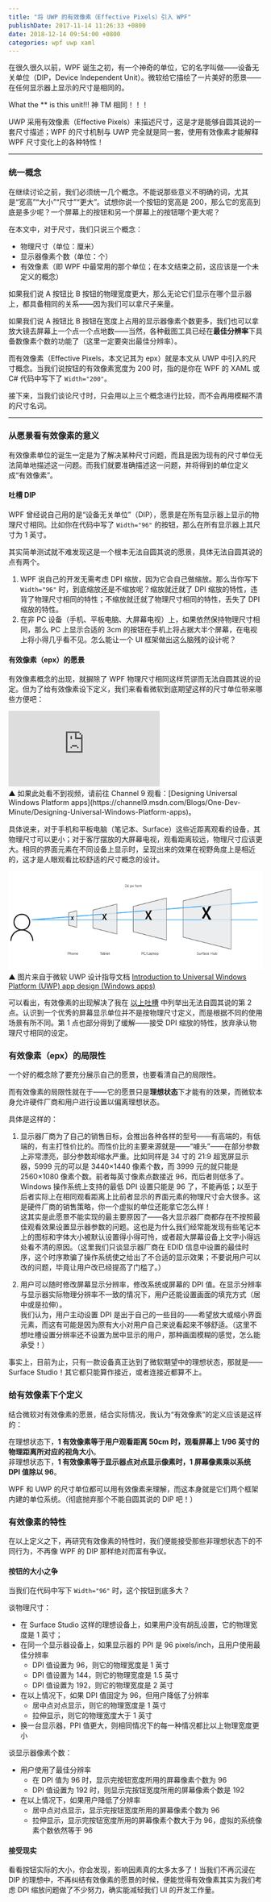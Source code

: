 ```yaml
---
title: "将 UWP 的有效像素（Effective Pixels）引入 WPF"
publishDate: 2017-11-14 11:26:33 +0800
date: 2018-12-14 09:54:00 +0800
categories: wpf uwp xaml
---
```


在很久很久以前，WPF 诞生之初，有一个神奇的单位，它的名字叫做——设备无关单位（DIP，Device Independent Unit）。微软给它描绘了一片美好的愿景——在任何显示器上显示的尺寸是相同的。

What the ** is this unit!!! 神 TM 相同！！！

UWP 采用有效像素（Effective Pixels）来描述尺寸，这是才是能够自圆其说的一套尺寸描述；WPF 的尺寸机制与 UWP 完全就是同一套，使用有效像素才能解释 WPF 尺寸变化上的各种特性！

---

<p id="toc"></p>

### 统一概念

在继续讨论之前，我们必须统一几个概念。不能说那些意义不明确的词，尤其是“宽高”“大小”“尺寸”“更大”。试想你说一个按钮的宽高是 200，那么它的宽高到底是多少呢？一个屏幕上的按钮和另一个屏幕上的按钮哪个更大呢？

在本文中，对于尺寸，我们只说三个概念：

- 物理尺寸（单位：厘米）
- 显示器像素个数（单位：个）
- 有效像素（即 WPF 中最常用的那个单位；在本文结束之前，这应该是一个未定义的概念）

如果我们说 A 按钮比 B 按钮的物理宽度更大，那么无论它们显示在哪个显示器上，都具备相同的关系——因为我们可以拿尺子来量。

如果我们说 A 按钮比 B 按钮在宽度上占用的显示器像素个数更多，我们也可以拿放大镜去屏幕上一个点一个点地数——当然，各种截图工具已经在**最佳分辨率**下具备数像素个数的功能了（这里一定要突出最佳分辨率）。

而有效像素（Effective Pixels，本文记其为 epx）就是本文从 UWP 中引入的尺寸概念。当我们说按钮的有效像素宽度为 200 时，指的是你在 WPF 的 XAML 或 C# 代码中写下了 `Width="200"`。

接下来，当我们谈论尺寸时，只会用以上三个概念进行比较，而不会再用模糊不清的尺寸名词。

---

### 从愿景看有效像素的意义

有效像素单位的诞生一定是为了解决某种尺寸问题，而且是因为现有的尺寸单位无法简单地描述这一问题。而我们就要准确描述这一问题，并将得到的单位定义成“有效像素”。

#### 吐槽 DIP

WPF 曾经说自己用的是“设备无关单位”（DIP），愿景是在所有显示器上显示的物理尺寸相同。比如你在代码中写了 `Width="96"` 的按钮，那么在所有显示器上其尺寸为 1 英寸。

其实简单测试就不难发现这是一个根本无法自圆其说的愿景，具体无法自圆其说的点有两个。

1. WPF 说自己的开发无需考虑 DPI 缩放，因为它会自己做缩放。那么当你写下 `Width="96"` 时，到底缩放还是不缩放呢？缩放就迁就了 DPI 缩放的特性，违背了物理尺寸相同的特性；不缩放就迁就了物理尺寸相同的特性，丢失了 DPI 缩放的特性。
1. 在非 PC 设备（手机、平板电脑、大屏幕电视）上，如果依然保持物理尺寸相同，那么 PC 上显示合适的 3cm 的按钮在手机上将占据大半个屏幕，在电视上将小得几乎看不见。怎么能让一个 UI 框架做出这么脑残的设计呢？

#### 有效像素（epx）的愿景

有效像素概念的出现，就摒除了 WPF 物理尺寸相同这样荒谬而无法自圆其说的设定。但为了给有效像素设下定义，我们来看看微软到底期望这样的尺寸单位带来哪些方便吧：

<div class="video-container">
<iframe class="video" src="https://www.youtube.com/embed/X_03JKvnIls" frameborder="0" gesture="media" allowfullscreen></iframe>
</div>  
▲ 如果此处看不到视频，请前往 Channel 9 观看：[Designing Universal Windows Platform apps](https://channel9.msdn.com/Blogs/One-Dev-Minute/Designing-Universal-Windows-Platform-apps)。

具体说来，对于手机和平板电脑（笔记本、Surface）这些近距离观看的设备，其物理尺寸可以更小；对于客厅摆放的大屏幕电视，观看距离较远，物理尺寸应该更大。相同的界面元素在不同设备上显示时，呈现出来的效果在视野角度上是相近的，这才是人眼观看比较舒适的尺寸概念的设计。

![视野角度相近](/static/posts/2017-11-14-09-48-42.png)  
▲ 图片来自于微软 UWP 设计指导文档 [Introduction to Universal Windows Platform (UWP) app design (Windows apps)](https://docs.microsoft.com/en-us/windows/uwp/design/basics/design-and-ui-intro?wt.mc_id=MVP)

可以看出，有效像素的出现解决了我在 [以上吐槽](#%E5%90%90%E6%A7%BD-dip) 中列举出无法自圆其说的第 2 点。认识到一个优秀的屏幕显示单位并不是按物理尺寸定义，而是根据不同的使用场景有所不同。第 1 点也部分得到了缓解——接受 DPI 缩放的特性，放弃承认物理尺寸相同的设定。

### 有效像素（epx）的局限性

一个好的概念除了要充分展示自己的愿景，也要看清自己的局限性。

而有效像素的局限性就在于——它的愿景只是**理想状态**下才能有的效果，而微软本身允许硬件厂商和用户进行设置以偏离理想状态。

具体是这样的：

1. 显示器厂商为了自己的销售目标，会推出各种各样的型号——有高端的，有低端的，有主打性价比的。而性价比的主要来源就是——“噱头”——在部分参数上非常漂亮，部分参数却缩水严重。比如同样是 34 寸的 21:9 超宽屏显示器，5999 元的可以是 3440×1440 像素个数，而 3999 元的就只能是 2560×1080 像素个数。前者每英寸像素点数接近 96，而后者则低多了。Windows 操作系统上支持的最低 DPI 设置只能是 96 了，不能再低；以至于后者实际上在相同观看距离上比前者显示的界面元素的物理尺寸会大很多。这是硬件厂商的销售策略，你一个虚拟的单位还能拿它怎么样！  
这其实是此愿景不能实现的最主要原因了——各大显示器厂商都存在不按照最佳观看效果设置显示器参数的问题。这也是为什么我们经常能发现有些笔记本上的图标和字体大小被默认设置得小得可怜，或者超大屏幕设备上文字小得远处看不清的原因。（这里我们只谈显示器厂商在 EDID 信息中设置的最佳时序，这个时序欺骗了操作系统使之给出了不合适的显示效果；不要说用户可以改的问题，毕竟让用户改已经提高了门槛了。）

1. 用户可以随时修改屏幕显示分辨率，修改系统或屏幕的 DPI 值。在显示分辨率与显示器实际物理分辨率不一致的情况下，用户还能设置画面的填充方式（居中或是拉伸）。  
我们认为，用户主动设置 DPI 是出于自己的一些目的——希望放大或缩小界面元素，而这有可能是因为原有大小对用户自己来说看起来不够舒适。（这里不想吐槽设置分辨率还不设置为居中显示的用户，那种画面模糊的感觉，怎么能承受！）

事实上，目前为止，只有一款设备真正达到了微软期望中的理想状态，那就是——Surface Studio！其它都只能算作接近，或者连接近都算不上。

### 给有效像素下个定义

结合微软对有效像素的愿景，结合实际情况，我认为“有效像素”的定义应该是这样的：

在理想状态下，**1 有效像素等于用户观看距离 50cm 时，观看屏幕上 1/96 英寸的物理距离所对应的视角大小**。  
非理想状态下，**1 有效像素等于显示器点对点显示像素时，1 屏幕像素乘以系统 DPI 值除以 96**。

WPF 和 UWP 的尺寸单位都可以用有效像素来理解，而这本身就是它们两个框架内建的单位系统。（彻底抛弃那个不能自圆其说的 DIP 吧！）

### 有效像素的特性

在以上定义之下，再研究有效像素的特性时，我们便能接受那些非理想状态下的不同行为，不再像 WPF 的 DIP 那样绝对而富有争议。

#### 按钮的大小之争

当我们在代码中写下 `Width="96"` 时，这个按钮到底多大？

谈物理尺寸：

- 在 Surface Studio 这样的理想设备上，如果用户没有胡乱设置，它的物理宽度是 1 英寸；
- 在同一个显示器设备上，如果显示器的 PPI 是 96 pixels/inch，且用户使用最佳分辨率
  - DPI 值设置为 96，则它的物理宽度是 1 英寸
  - DPI 值设置为 144，则它的物理宽度是 1.5 英寸
  - DPI 值设置为 192，则它的物理宽度是 2 英寸
- 在以上情况下，如果 DPI 值固定为 96，但用户降低了分辨率
  - 居中点对点显示，则它的物理宽度是 1 英寸
  - 拉伸显示，则它的物理宽度大于 1 英寸
- 换一台显示器，PPI 值更大，则相同情况下的每一种情况都比以上物理宽度更小

谈显示器像素个数：

- 用户使用了最佳分辨率
  - 在 DPI 值为 96 时，显示完按钮宽度所用的屏幕像素个数为 96
  - DPI 值设置为 192 时，则显示完按钮宽度所用的屏幕像素个数是 192
- 在以上情况下，如果用户降低了分辨率
  - 居中点对点显示，显示完按钮宽度所用的屏幕像素个数为 96
  - 拉伸显示，显示完按钮宽度所用的屏幕像素个数大于为 96，虚拟的系统像素个数依然等于 96

#### 接受现实

看看按钮实际的大小，你会发现，影响因素真的太多太多了！当我们不再沉浸在 DIP 的理想中，不再纠结有效像素的愿景的时候，便能觉得有效像素其实为我们考虑 DPI 缩放问题做了不少努力，确实能减轻我们 UI 的开发工作量。
